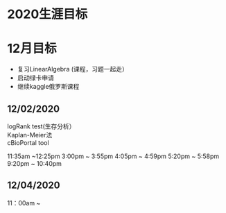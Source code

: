 # 2020生涯目标


# 12月目标  
- 复习LinearAlgebra (课程，习题一起走）
- 启动绿卡申请
- 继续kaggle俄罗斯课程
 

	
## 12/02/2020			
	
   logRank test(生存分析）  
   Kaplan-Meier法  
   cBioPortal tool   

   11:35am ~12:25pm
   3:00pm ~ 3:55pm
   4:05pm ~ 4:59pm
   5:20pm ~ 5:58pm
   9:20pm ~ 10:40pm


## 12/04/2020
   11：00am ~  